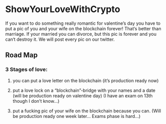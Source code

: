 # ShowYourLoveWithCrypto

If you want to do something really romantic for valentine’s	day you have to put a pic of you and your wife on the blockchain forever! That‘s better than marriage. If your married you can divorce, but this pic is forever and you can‘t destroy it. We will post every pic on our twitter.

## Road Map

### 3 Stages of love:

1. you can put a love letter on the blockchain 
(it’s production ready now)

2. put a love lock on a “blockchain”-bridge with your names and a date
(will be production ready on valentine day)
(I have an exam on 13th though I don’t know…)	

3. put a fucking pic of your wife on the blockchain because you can. 
(Will be production ready one week later… Exams phase is hard…) 

